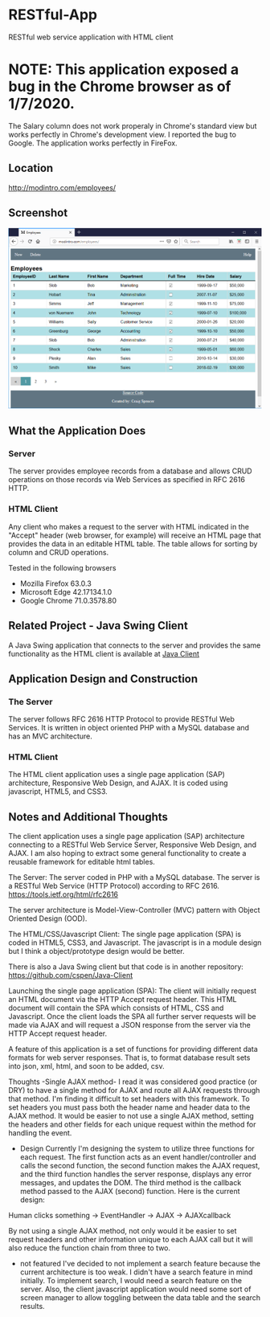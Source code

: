 # RESTful-App
RESTful web service application with HTML client

# NOTE: This application exposed a bug in the Chrome browser as of 1/7/2020.
The Salary column does not work properaly in Chrome's standard view but
works perfectly in Chrome's development view. I reported the bug to Google.
The application works perfectly in FireFox.

## Location
http://modintro.com/employees/

## Screenshot
![Screenshot](https://github.com/cspen/RESTful-App/blob/master/screenshot.png)


## What the Application Does
### Server
The server provides employee records from a database and allows CRUD operations
on those records via Web Services as specified in RFC 2616 HTTP.

### HTML Client
Any client who makes a request to the server with HTML indicated in the "Accept"
header (web browser, for example) will receive an HTML page that provides the data in an editable
HTML table. The table allows for sorting by column and CRUD operations.

Tested in the following browsers
- Mozilla Firefox 63.0.3
- Microsoft Edge 42.17134.1.0
- Google Chrome 71.0.3578.80

## Related Project - Java Swing Client
A Java Swing application that connects to the server and provides
the same functionality as the HTML client is available at
[Java Client](http://modintro.com/java/client/)

## Application Design and Construction
### The Server
The server follows RFC 2616 HTTP Protocol to provide RESTful Web Services.
It is written in object oriented PHP with a MySQL database and has
an MVC architecture.

### HTML Client
The HTML client application uses a single page application (SAP)
architecture, Responsive Web Design, and AJAX. It is coded using
javascript, HTML5, and CSS3.


## Notes and Additional Thoughts
The client application uses a single page application (SAP)
architecture connecting to a RESTful Web Service Server, Responsive Web Design, and AJAX. I am
also hoping to extract some general functionality to create a reusable
framework for editable html tables.

The Server:
The server coded in PHP with a MySQL database. The server is a
RESTful Web Service (HTTP Protocol) according to RFC 2616.
https://tools.ietf.org/html/rfc2616

The server architecture is Model-View-Controller (MVC) pattern with
Object Oriented Design (OOD).


The HTML/CSS/Javascript Client:
The single page application (SPA) is coded in HTML5, CSS3, and Javascript.
The javascript is in a module design but I think a object/prototype design
would be better.

There is also a Java Swing client but that code is in another repository:
https://github.com/cspen/Java-Client
 


Launching the single page application (SPA):
The client will initially request an HTML document via the HTTP Accept request
header. This HTML document will contain the SPA which consists of HTML, CSS and
Javascript. Once the client loads the SPA all further server requests will be
made via AJAX and will request a JSON response from the server via the HTTP
Accept request header.

A feature of this application is a set of functions
for providing different data formats for web server responses.
That is, to format database result sets into json, xml, html,
and soon to be added, csv.

Thoughts
-Single AJAX method-
I read it was considered good practice (or DRY) to have a single
method for AJAX and route all AJAX requests through that method.
I'm finding it difficult to set headers with this framework. To set
headers you must pass both the header name and header data to the
AJAX method. It would be easier to not use a single AJAX method, 
setting the headers and other fields for each unique request within
the method for handling the event.

* Design
Currently I'm designing the system to utilize three functions for each
request. The first function acts as an event handler/controller and
calls the second function, the second function makes the AJAX request,
and the third function handles the server response, displays any error
messages, and updates the DOM. The third method is the callback
method passed to the AJAX (second) function. Here is the current
design:

Human clicks something -> EventHandler -> AJAX -> AJAXcallback

By not using a single AJAX method, not only would it be easier to
set request headers and other information unique to each AJAX call
but it will also reduce the function chain from three to two.

- not featured
I've decided to not implement a search feature because the current
architecture is too weak. I didn't have a search feature in mind 
initially. To implement search, I would need a search feature on the
server. Also, the client javascript application would need some sort
of screen manager to allow toggling between the data table and the
search results.